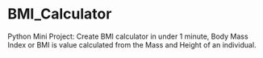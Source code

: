 # BMI_Calculator
Python Mini Project: Create BMI calculator in under 1 minute, Body Mass Index or BMI is value calculated from the Mass and Height of an individual.
